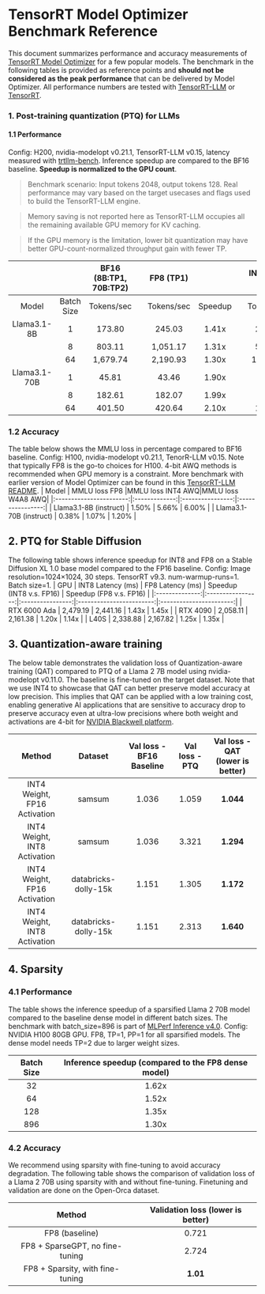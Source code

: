 # TensorRT Model Optimizer Benchmark Reference

This document summarizes performance and accuracy measurements of [TensorRT Model Optimizer](https://github.com/NVIDIA/TensorRT-Model-Optimizer) for a few popular models.
The benchmark in the following tables is provided as reference points and **should not be considered as the peak
performance** that can be delivered by Model Optimizer. All performance numbers are tested with [TensorRT-LLM](https://github.com/NVIDIA/TensorRT-LLM) or [TensorRT](https://developer.nvidia.com/tensorrt-getting-started).

### 1. Post-training quantization (PTQ) for LLMs

#### 1.1 Performance

Config: H200, nvidia-modelopt v0.21.1, TensorRT-LLM v0.15, latency measured with [trtllm-bench](https://github.com/NVIDIA/TensorRT-LLM/blob/main/docs/source/performance/perf-overview.md#for-non-gh200-systems-1).
Inference speedup are compared to the BF16 baseline. **Speedup is normalized to the GPU count**.

> Benchmark scenario: Input tokens 2048, output tokens 128. Real performance may vary based on the target usecases and flags used to build the TensorRT-LLM engine.

> Memory saving is not reported here as TensorRT-LLM occupies all the remaining available GPU memory for KV caching.

> If the GPU memory is the limitation, lower bit quantization may have better GPU-count-normalized throughput gain with fewer TP.

| | | BF16 (8B:TP1, 70B:TP2) | | FP8 (TP1) | | |INT4 AWQ (TP1)| | |W4A8 AWQ (TP1)| |
|:------------:|:----------:|:----------------------:|:-:|:------------:|:-------:|:-:|:------------:|:-------:|:-:|:------------:|:-------:|
| Model | Batch Size | Tokens/sec | | Tokens/sec | Speedup | | Tokens/sec | Speedup | | Tokens/sec | Speedup |
| Llama3.1-8B | 1 | 173.80 | | 245.03 | 1.41x | | 231.75 | 1.33x | | 239.70 | 1.38x |
| | 8 | 803.11 | | 1,051.17 | 1.31x | | 599.72 | 0.75x | | 801.72 | 1.00x |
| | 64 | 1,679.74 | | 2,190.93 | 1.30x | | 1,392.78 | 0.83x | | 1,930.86 | 1.15x |
| Llama3.1-70B | 1 | 45.81 | | 43.46 | 1.90x | | 44.10 | 1.93x | | 46.31 | 2.02x |
| | 8 | 182.61 | | 182.07 | 1.99x | | 93.98 | 1.03x | | 140.02 | 1.53x |
| | 64 | 401.50 | | 420.64 | 2.10x | | 176.68 | 0.88x | | 345.43 | 1.72x |

### 1.2 Accuracy

The table below shows the MMLU loss in percentage compared to BF16 baseline.
Config: H100, nvidia-modelopt v0.21.1, TenorR-LLM v0.15.
Note that typically FP8 is the go-to choices for H100. 4-bit AWQ methods is recommended when GPU memory is a constraint.
More benchmark with earlier version of Model Optimizer can be found in this [TensorRT-LLM README](https://github.com/NVIDIA/TensorRT-LLM/blob/main/docs/source/blogs/quantization-in-TRT-LLM.md#benchmark).
| Model | MMLU loss FP8 |MMLU loss INT4 AWQ|MMLU loss W4A8 AWQ|
|:-----------------------:|:-------------:|:----------------:|:----------------:|
| Llama3.1-8B (instruct) | 1.50% | 5.66% | 6.00% |
| Llama3.1-70B (instruct) | 0.38% | 1.07% | 1.20% |

## 2. PTQ for Stable Diffusion

The following table shows inference speedup for INT8 and FP8 on a Stable Diffusion XL 1.0 base model compared to the FP16 baseline.
Config: Image resolution=1024×1024, 30 steps. TensorRT v9.3. num-warmup-runs=1. Batch size=1.
| GPU | INT8 Latency (ms) | FP8 Latency (ms) | Speedup (INT8 v.s. FP16) | Speedup (FP8 v.s. FP16) |
|:--------------:|:-----------------:|:----------------:|:------------------------:|:-----------------------:|
| RTX 6000 Ada | 2,479.19 | 2,441.16 | 1.43x | 1.45x |
| RTX 4090 | 2,058.11 | 2,161.38 | 1.20x | 1.14x |
| L40S | 2,338.88 | 2,167.82 | 1.25x | 1.35x |

## 3. Quantization-aware training

The below table demonstrates the validation loss of Quantization-aware training (QAT) compared to PTQ of a Llama 2 7B model using nvidia-modelopt v0.11.0.
The baseline is fine-tuned on the target dataset. Note that we use INT4 to showcase that QAT can better preserve model accuracy at low precision. This implies that QAT can be applied with a low training cost, enabling generative AI applications that are sensitive to accuracy drop to preserve accuracy even at ultra-low precisions where both weight and activations are 4-bit for [NVIDIA Blackwell platform](https://www.nvidia.com/en-us/data-center/technologies/blackwell-architecture/).

| Method | Dataset | Val loss - BF16 Baseline | Val loss - PTQ | Val loss - QAT (lower is better) |
|:----------------------------:|:--------------------:|:------------------------:|:--------------:|:--------------:|
| INT4 Weight, FP16 Activation | samsum | 1.036 | 1.059 | **1.044** |
| INT4 Weight, INT8 Activation | samsum | 1.036 | 3.321 | **1.294** |
| INT4 Weight, FP16 Activation | databricks-dolly-15k | 1.151 | 1.305 | **1.172** |
| INT4 Weight, INT8 Activation | databricks-dolly-15k | 1.151 | 2.313 | **1.640** |

## 4. Sparsity

### 4.1 Performance

The table shows the inference speedup of a sparsified Llama 2 70B model compared to the baseline dense model in different batch sizes.
The benchmark with batch_size=896 is part of [MLPerf Inference v4.0](https://developer.nvidia.com/blog/nvidia-h200-tensor-core-gpus-and-nvidia-tensorrt-llm-set-mlperf-llm-inference-records/).
Config: NVIDIA H100 80GB GPU. FP8, TP=1, PP=1 for all sparsified models. The dense model needs TP=2 due to larger weight sizes.

| Batch Size | Inference speedup (compared to the FP8 dense model) |
|:----------:|:---------------------------------------------------:|
| 32 | 1.62x |
| 64 | 1.52x |
| 128 | 1.35x |
| 896 | 1.30x |

### 4.2 Accuracy

We recommend using sparsity with fine-tuning to avoid accuracy degradation.
The following table shows the comparison of validation loss of a Llama 2 70B using sparsity with and without fine-tuning. Finetuning and validation are done on the Open-Orca dataset.

| Method | Validation loss (lower is better) |
|:--------------------------------:|:---------------------------------:|
| FP8 (baseline) | 0.721 |
| FP8 + SparseGPT, no fine-tuning | 2.724 |
| FP8 + Sparsity, with fine-tuning | **1.01** |
